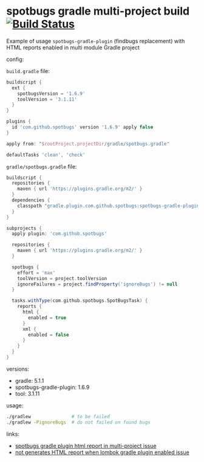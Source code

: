 # spotbugs gradle multi-project build [![Build Status](https://travis-ci.org/daggerok/spotbugs-gradle-plugin-multi-project-example.svg?branch=master)](https://travis-ci.org/daggerok/spotbugs-gradle-plugin-multi-project-example)
Example of usage `spotbugs-gradle-plugin` (findbugs replacement) with HTML reports enabled in multi module Gradle project

config:

`build.gradle` file:

```gradle
buildscript {
  ext {
    spotbugsVersion = '1.6.9'
    toolVersion = '3.1.11'
  }
}

plugins { 
  id 'com.github.spotbugs' version '1.6.9' apply false
}

apply from: "$rootProject.projectDir/gradle/spotbugs.gradle"

defaultTasks 'clean', 'check'
```

`gradle/spotbugs.gradle` file:

```gradle
buildscript {
  repositories {
    maven { url 'https://plugins.gradle.org/m2/' }
  }
  dependencies {
    classpath "gradle.plugin.com.github.spotbugs:spotbugs-gradle-plugin:$spotbugsVersion"
  }
}

subprojects {
  apply plugin: 'com.github.spotbugs'

  repositories {
    maven { url 'https://plugins.gradle.org/m2/' }
  }

  spotbugs {
    effort = 'max'
    toolVersion = project.toolVersion
    ignoreFailures = project.findProperty('ignoreBugs') != null
  }

  tasks.withType(com.github.spotbugs.SpotBugsTask) {
    reports {
      html {
        enabled = true
      }
      xml {
        enabled = false
      }
    }
  }
}
```

versions:

- gradle: 5.1.1
- spotbugs-gradle-plugin: 1.6.9
- tool: 3.1.11

usage:

```bash
./gradlew               # to be failed
./gradlew -PignoreBugs  # do not failed on found bugs
```

links:

- [spotbugs gradle plugin html report in multi-project issue](https://github.com/spotbugs/spotbugs-gradle-plugin/issues/32)
- [not generates HTML report when lombok gradle plugin enabled issue](https://github.com/spotbugs/spotbugs-gradle-plugin/issues/94)
